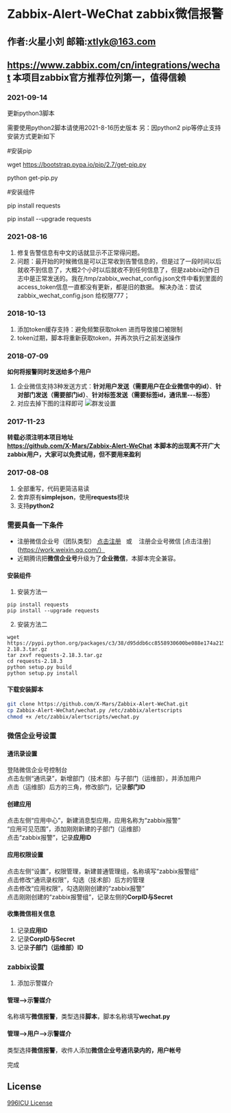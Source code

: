 # Zabbix-Alert-WeChat zabbix微信报警
## 作者:火星小刘 邮箱:xtlyk@163.com   
## **https://www.zabbix.com/cn/integrations/wechat** 本项目zabbix官方推荐位列第一，值得信赖

### 2021-09-14
更新python3脚本

需要使用python2脚本请使用2021-8-16历史版本
另：因python2 pip等停止支持安装方式更新如下

#安装pip

wget https://bootstrap.pypa.io/pip/2.7/get-pip.py

python get-pip.py

#安装组件

pip install requests

pip install --upgrade requests

### 2021-08-16
1. 修复告警信息有中文的话就显示不正常得问题。
2. 问题：最开始的时候微信是可以正常收到告警信息的，但是过了一段时间以后就收不到信息了，大概2个小时以后就收不到任何信息了，但是zabbix动作日志中是正常发送的。我在/tmp/zabbix_wechat_config.json文件中看到里面的access_token信息一直都没有更新，都是旧的数据。
解决办法：尝试zabbix_wechat_config.json 给权限777；

### 2018-10-13
1. 添加token缓存支持：避免频繁获取token 进而导致接口被限制
2. token过期，脚本将重新获取token，并再次执行之前发送操作

### 2018-07-09
**如何将报警同时发送给多个用户**
1. 企业微信支持3种发送方式：**针对用户发送（需要用户在企业微信中的id）**、**针对部门发送（需要部门id）**、**针对标签发送（需要标签id，通讯里---标签）**   
2. 对应去掉下图的注释即可
![群发设置](https://image.ibb.co/bTX3Go/20180709220015.png)

### 2017-11-23
**转载必须注明本项目地址**   
**https://github.com/X-Mars/Zabbix-Alert-WeChat**
**本脚本的出现离不开广大zabbix用户，大家可以免费试用，但不要用来盈利**

### 2017-08-08
1. 全部重写，代码更简洁易读
2. 舍弃原有**simplejson**，使用**requests**模块
3. 支持**python2**

### 需要具备一下条件  
 * 注册微信企业号（团队类型） [点击注册](https://qy.weixin.qq.com/)   或    注册企业号微信  [点击注册](https://work.weixin.qq.com/）
 * 近期腾讯把**微信企业号**升级为了**企业微信**，本脚本完全兼容。
#### 安装组件
1. 安装方法一
```shell
pip install requests
pip install --upgrade requests
```
2. 安装方法二
```shell
wget https://pypi.python.org/packages/c3/38/d95ddb6cc8558930600be088e174a2152261a1e0708a18bf91b5b8c90b22/requests-2.18.3.tar.gz
tar zxvf requests-2.18.3.tar.gz
cd requests-2.18.3
python setup.py build
python setup.py install
```
  
#### 下载安装脚本  
```bash  
git clone https://github.com/X-Mars/Zabbix-Alert-WeChat.git  
cp Zabbix-Alert-WeChat/wechat.py /etc/zabbix/alertscripts  
chmod +x /etc/zabbix/alertscripts/wechat.py  
```
  
### 微信企业号设置  
#### 通讯录设置  
登陆微信企业号控制台  
点击左侧“通讯录”，新增部门（技术部）与子部门（运维部），并添加用户  
点击（运维部）后方的三角，修改部门，记录**部门ID**  
  
#### 创建应用  
点击左侧“应用中心”，新建消息型应用，应用名称为“zabbix报警”  
“应用可见范围”，添加刚刚新建的子部门（运维部）  
点击“zabbix报警”，记录**应用ID**
  
#### 应用权限设置  
点击左侧“设置”，权限管理，新建普通管理组，名称填写“zabbix报警组”  
点击修改“通讯录权限”，勾选（技术部）后方的管理  
点击修改“应用权限”，勾选刚刚创建的“zabbix报警”  
点击刚刚创建的“zabbix报警组”，记录左侧的**CorpID与Secret**
  
#### 收集微信相关信息
1. 记录**应用ID**
2. 记录**CorpID与Secret**
3. 记录**子部门（运维部）ID**
  
  
### zabbix设置
1. 添加示警媒介  
#### 管理-->示警媒介  
名称填写**微信报警**，类型选择**脚本**，脚本名称填写**wechat.py**  
#### 管理-->用户-->示警媒介  
类型选择**微信报警**，收件人添加**微信企业号通讯录内的，用户帐号**

完成


License
---
[996ICU License](LICENSE)  
